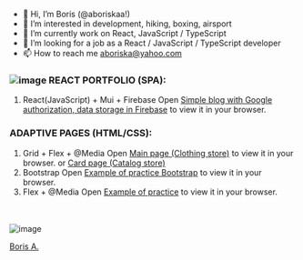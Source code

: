 - 👋 Hi, I’m Boris (@aboriskaa!)
- 👀 I’m interested in development, hiking, boxing, airsport
- 🌱 I’m currently work on React, JavaScript / TypeScript 
- 💞️ I’m looking for a job as a React / JavaScript / TypeScript developer
- 📫 How to reach me aboriska@yahoo.com



### ![image](https://img.shields.io/badge/React-20232A?style=for-the-badge&logo=react&logoColor=61DAFB) REACT PORTFOLIO (SPA): 
1. React(JavaScript) + Mui + Firebase 
Open [Simple blog with Google authorization, data storage in Firebase](https://blogapp-850b9.web.app/) to view it in your browser.

### ADAPTIVE PAGES (HTML/CSS):
1. Grid + Flex + @Media 
Open [Main page (Clothing store)](https://aboriskaa.github.io/gb_professional_html_css_coding/) to view it in your browser.
or [Card page (Catalog store)](https://aboriskaa.github.io/gb_professional_html_css_coding/catalog/)
2. Bootstrap 
Open [Example of practice Bootstrap](https://aboriskaa.github.io/coursera_html_css_js/module3-solution/) to view it in your browser.
3. Flex + @Media
Open [Example of practice](https://aboriskaa.github.io/gb_html_css_base/) to view it in your browser.

<!---
<div id="header" align="center">
  <img src="https://www.zeluslugi.ru/upload/news/news20190426-2.gif" width="270px"/>
</div>

aboriskaa/aboriskaa is a ✨ special ✨ repository because its `README.md` (this file) appears on your GitHub profile.
You can click the Preview link to take a look at your changes.
--->
<br><br>
![image](https://www.codewars.com/users/aboriskaa/badges/large)

<div class="badge-base LI-profile-badge" data-locale="en_US" data-size="large" data-theme="dark" data-type="HORIZONTAL" data-vanity="aboriskaa" data-version="v1"><a class="badge-base__link LI-simple-link" href="https://am.linkedin.com/in/aboriskaa/en?trk=profile-badge">Boris A.</a></div>
              
